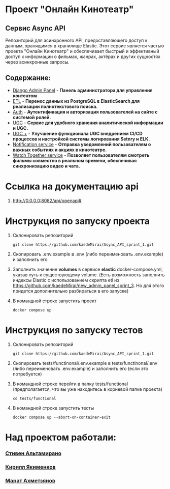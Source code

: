 # Проект "Онлайн Кинотеатр"

## Сервис Async API

Репозиторий для асинхронного API, предоставляющего доступ к данным, хранящимся в хранилище Elastic. Этот сервис является частью проекта "Онлайн Кинотеатр" и обеспечивает быстрый и эффективный доступ к информации о фильмах, жанрах, актёрах и других сущностях через асинхронные запросы.

## Содержание:

- [Django Admin Panel](https://github.com/kaedeMirai/new_admin_panel_sprint_1) - **Панель администратора для управления контентом**
- [ETL](https://github.com/kaedeMirai/admin_panel_sprint_3) - **Перенос данных из PostgreSQL в ElasticSearch для реализации полнотекстового поиска.**
- [Auth](https://github.com/kaedeMirai/Auth_sprint_1-2) - **Аутентификация и авторизация пользователей на сайте с системой ролей.**
- [UGC](https://github.com/kaedeMirai/ugc_sprint_1) - **Сервис для удобного хранения аналитической информации и UGC.**
- [UGC +](https://github.com/kaedeMirai/ugc_sprint_2) - **Улучшение функционала UGC внедрением CI/CD процессов и настройкой системы логирования Setnry и ELK.**
- [Notification service](https://github.com/kaedeMirai/notifications_sprint_1) - **Отправка уведомлений пользователям о важных событиях и акциях в кинотеатре.**
- [Watch Together service](https://github.com/kaedeMirai/graduate_work) - **Позволяет пользователям смотреть фильмы совместно в реальном времени, обеспечивая синхронизацию видео и чата.**

# Ссылка на документацию api
1. http://0.0.0.0:8082/api/openapi#

# Инструкция по запуску проекта
1. Склонировать репозиторий

   ```
   git clone https://github.com/kaedeMirai/Async_API_sprint_1.git
   ```
2. Скопировать .env.example в .env (либо переименовать .env.example) и заполнить его
3. Заполнить значение **volumes** в сервисе **elastic** docker-compose.yml, указав путь к существующему volume. (Есть возможность заполнить индексы Elastic с использованием скрипта etl из https://github.com/kaedeMirai/new_admin_panel_sprint_3. Но для этого придется дополнительно разбираться в его запуске)
4. В командной строке запустить проект

    ```
    docker compose up
    ```

# Инструкция по запуску тестов
1. Склонировать репозиторий

   ```
   git clone https://github.com/kaedeMirai/Async_API_sprint_1.git
   ```
2. Скопировать tests/functinonal/.env.example в tests/functinonal/.env (либо переименовать .env.example) и заполнить его (если это потребуется)
3. В командной строке перейти в папку tests/functional (предполагается, что вы уже находитесь в корневой папке проекта)
   ```
   cd tests/functional
   ```
4. В командной строке запустить тесты

    ```
    docker compose up --abort-on-container-exit
    ```

# Над проектом работали:

### [Стивен Альтамирано](https://github.com/Munewxar)

### [Кирилл Якименков](https://github.com/TiGrib)

### [Марат Ахметзянов](https://github.com/kaedeMirai)

